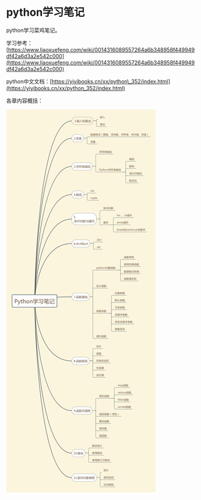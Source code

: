 # python学习笔记

python学习菜鸡笔记。

学习参考：[https://www.liaoxuefeng.com/wiki/0014316089557264a6b348958f449949df42a6d3a2e542c000](https://www.liaoxuefeng.com/wiki/0014316089557264a6b348958f449949df42a6d3a2e542c000)

python中文文档：[https://yiyibooks.cn/xx/python\_352/index.html](https://yiyibooks.cn/xx/python_352/index.html)

各章内容概括：

![](/assets/未命名文件%286%29.png)

